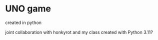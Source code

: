 # UNO game
created in python

joint collaboration with honkyrot and my class
created with Python 3.11?

